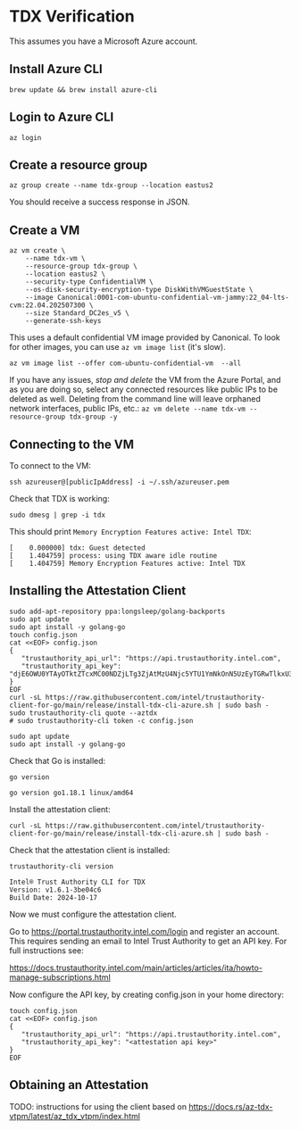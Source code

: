 # TDX Verification

This assumes you have a Microsoft Azure account.

## Install Azure CLI

```
brew update && brew install azure-cli
```

## Login to Azure CLI

```
az login
```

## Create a resource group

```
az group create --name tdx-group --location eastus2
```

You should receive a success response in JSON.

## Create a VM

```
az vm create \
    --name tdx-vm \
    --resource-group tdx-group \
    --location eastus2 \
    --security-type ConfidentialVM \
    --os-disk-security-encryption-type DiskWithVMGuestState \
    --image Canonical:0001-com-ubuntu-confidential-vm-jammy:22_04-lts-cvm:22.04.202507300 \
    --size Standard_DC2es_v5 \
    --generate-ssh-keys
```

This uses a default confidential VM image provided by Canonical.
To look for other images, you can use `az vm image list` (it's slow).

```
az vm image list --offer com-ubuntu-confidential-vm  --all
```

If you have any issues, *stop and delete* the VM from the Azure Portal,
and as you are doing so, select any connected resources like public IPs
to be deleted as well. Deleting from the command line will leave orphaned network interfaces, public IPs, etc.: `az vm delete --name tdx-vm --resource-group tdx-group -y`

## Connecting to the VM

To connect to the VM:

```
ssh azureuser@[publicIpAddress] -i ~/.ssh/azureuser.pem
```

Check that TDX is working:

```
sudo dmesg | grep -i tdx
```

This should print `Memory Encryption Features active: Intel TDX`:

```
[    0.000000] tdx: Guest detected
[    1.404759] process: using TDX aware idle routine
[    1.404759] Memory Encryption Features active: Intel TDX
```

## Installing the Attestation Client

```
sudo add-apt-repository ppa:longsleep/golang-backports
sudo apt update
sudo apt install -y golang-go
touch config.json
cat <<EOF> config.json
{
   "trustauthority_api_url": "https://api.trustauthority.intel.com",
   "trustauthority_api_key": "djE6OWU0YTAyOTktZTcxMC00NDZjLTg3ZjAtMzU4Njc5YTU1YmNkOnN5UzEyTGRwTlkxU3N0d2c3Z0JmOTkwSnJJdElpSktCMkZ6alBnRHI="
}
EOF
curl -sL https://raw.githubusercontent.com/intel/trustauthority-client-for-go/main/release/install-tdx-cli-azure.sh | sudo bash -
sudo trustauthority-cli quote --aztdx
# sudo trustauthority-cli token -c config.json
```


```
sudo apt update
sudo apt install -y golang-go
```

Check that Go is installed:

```
go version
```

```
go version go1.18.1 linux/amd64
```

Install the attestation client:

```
curl -sL https://raw.githubusercontent.com/intel/trustauthority-client-for-go/main/release/install-tdx-cli-azure.sh | sudo bash -
```

Check that the attestation client is installed:

```
trustauthority-cli version
```

```
Intel® Trust Authority CLI for TDX
Version: v1.6.1-3be04c6
Build Date: 2024-10-17
```

Now we must configure the attestation client.

Go to https://portal.trustauthority.intel.com/login and register
an account. This requires sending an email to Intel Trust Authority
to get an API key. For full instructions see:

https://docs.trustauthority.intel.com/main/articles/articles/ita/howto-manage-subscriptions.html

Now configure the API key, by creating config.json in your home directory:

```
touch config.json
cat <<EOF> config.json
{
   "trustauthority_api_url": "https://api.trustauthority.intel.com",
   "trustauthority_api_key": "<attestation api key>"
}
EOF
```

## Obtaining an Attestation

TODO: instructions for using the client based on
https://docs.rs/az-tdx-vtpm/latest/az_tdx_vtpm/index.html